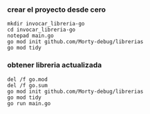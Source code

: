 
### crear el proyecto desde cero
```batch
mkdir invocar_libreria-go
cd invocar_libreria-go
notepad main.go
go mod init github.com/Morty-debug/librerias
go mod tidy
```

### obtener libreria actualizada
```batch
del /f go.mod
del /f go.sum
go mod init github.com/Morty-debug/librerias
go mod tidy
go run main.go
```
